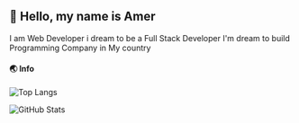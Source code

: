 ## 💨 Hello, my name is Amer
I am Web Developer i dream to be a Full Stack Developer
I'm dream to build Programming Company in My country

#### 🌏 Info

![Top Langs](https://github-readme-stats.vercel.app/api/top-langs/?username=Ameriq8&theme=dark&layout=compact)

![GitHub Stats](https://github-readme-stats.vercel.app/api?username=Ameriq8&show_icons=true&theme=dark)
